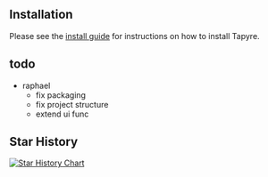 ## Installation

Please see the [install guide](docs/install_guide.md) for instructions on how to install Tapyre.

## todo

- raphael
  - fix packaging
  - fix project structure
  - extend ui func

## Star History

[![Star History Chart](https://api.star-history.com/svg?repos=tapyre/tapyre&type=Date)](https://www.star-history.com/#tapyre/tapyre&Date)

